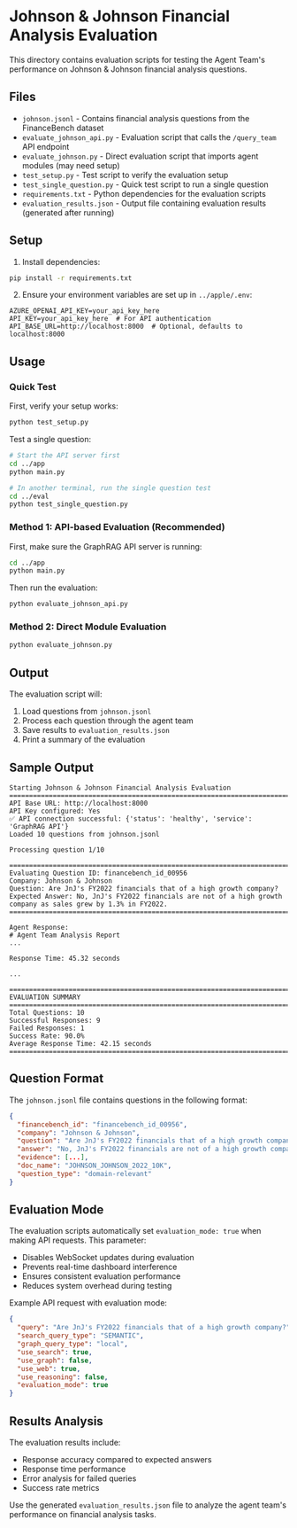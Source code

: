 # Johnson & Johnson Financial Analysis Evaluation

This directory contains evaluation scripts for testing the Agent Team's performance on Johnson & Johnson financial analysis questions.

## Files

- `johnson.jsonl` - Contains financial analysis questions from the FinanceBench dataset
- `evaluate_johnson_api.py` - Evaluation script that calls the `/query_team` API endpoint
- `evaluate_johnson.py` - Direct evaluation script that imports agent modules (may need setup)
- `test_setup.py` - Test script to verify the evaluation setup
- `test_single_question.py` - Quick test script to run a single question
- `requirements.txt` - Python dependencies for the evaluation scripts
- `evaluation_results.json` - Output file containing evaluation results (generated after running)

## Setup

1. Install dependencies:
```bash
pip install -r requirements.txt
```

2. Ensure your environment variables are set up in `../apple/.env`:
```
AZURE_OPENAI_API_KEY=your_api_key_here
API_KEY=your_api_key_here  # For API authentication
API_BASE_URL=http://localhost:8000  # Optional, defaults to localhost:8000
```

## Usage

### Quick Test

First, verify your setup works:
```bash
python test_setup.py
```

Test a single question:
```bash
# Start the API server first
cd ../app
python main.py

# In another terminal, run the single question test
cd ../eval
python test_single_question.py
```

### Method 1: API-based Evaluation (Recommended)

First, make sure the GraphRAG API server is running:
```bash
cd ../app
python main.py
```

Then run the evaluation:
```bash
python evaluate_johnson_api.py
```

### Method 2: Direct Module Evaluation

```bash
python evaluate_johnson.py
```

## Output

The evaluation script will:
1. Load questions from `johnson.jsonl`
2. Process each question through the agent team
3. Save results to `evaluation_results.json`
4. Print a summary of the evaluation

## Sample Output

```
Starting Johnson & Johnson Financial Analysis Evaluation
================================================================================
API Base URL: http://localhost:8000
API Key configured: Yes
✅ API connection successful: {'status': 'healthy', 'service': 'GraphRAG API'}
Loaded 10 questions from johnson.jsonl

Processing question 1/10

================================================================================
Evaluating Question ID: financebench_id_00956
Company: Johnson & Johnson
Question: Are JnJ's FY2022 financials that of a high growth company?
Expected Answer: No, JnJ's FY2022 financials are not of a high growth company as sales grew by 1.3% in FY2022.
================================================================================

Agent Response:
# Agent Team Analysis Report
...

Response Time: 45.32 seconds

...

================================================================================
EVALUATION SUMMARY
================================================================================
Total Questions: 10
Successful Responses: 9
Failed Responses: 1
Success Rate: 90.0%
Average Response Time: 42.15 seconds
================================================================================
```

## Question Format

The `johnson.jsonl` file contains questions in the following format:
```json
{
  "financebench_id": "financebench_id_00956",
  "company": "Johnson & Johnson",
  "question": "Are JnJ's FY2022 financials that of a high growth company?",
  "answer": "No, JnJ's FY2022 financials are not of a high growth company as sales grew by 1.3% in FY2022.",
  "evidence": [...],
  "doc_name": "JOHNSON_JOHNSON_2022_10K",
  "question_type": "domain-relevant"
}
```

## Evaluation Mode

The evaluation scripts automatically set `evaluation_mode: true` when making API requests. This parameter:
- Disables WebSocket updates during evaluation
- Prevents real-time dashboard interference
- Ensures consistent evaluation performance
- Reduces system overhead during testing

Example API request with evaluation mode:
```json
{
  "query": "Are JnJ's FY2022 financials that of a high growth company?",
  "search_query_type": "SEMANTIC",
  "graph_query_type": "local",
  "use_search": true,
  "use_graph": false,
  "use_web": true,
  "use_reasoning": false,
  "evaluation_mode": true
}
```

## Results Analysis

The evaluation results include:
- Response accuracy compared to expected answers
- Response time performance
- Error analysis for failed queries
- Success rate metrics

Use the generated `evaluation_results.json` file to analyze the agent team's performance on financial analysis tasks.
